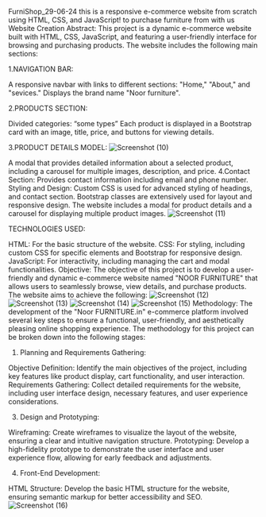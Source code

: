 FurniShop_29-06-24
this is a responsive e-commerce website from scratch using HTML, CSS, and JavaScript! to purchase furniture from with us
Website Creation
Abstract:
This project is a dynamic e-commerce website built with HTML, CSS, JavaScript, and
 featuring a user-friendly interface for browsing and purchasing products. The
website includes the following main sections:

1.NAVIGATION BAR:

A responsive navbar with links to different sections: "Home," "About," and "sevices."
Displays the brand name "Noor furniture".

2.PRODUCTS SECTION:

Divided categories: “some types”
Each product is displayed in a Bootstrap card with an image, title, price, and buttons
for viewing details.

3.PRODUCT DETAILS MODEL:
![Screenshot (10)](https://github.com/user-attachments/assets/04da1f8c-1ec5-46ea-8054-bc7002f66214)


A modal that provides detailed information about a selected product, including a
carousel for multiple images, description, and price.
4.Contact Section:
Provides contact information including email and phone number.
Styling and Design:
Custom CSS is used for advanced styling of headings, and contact section.
Bootstrap classes are extensively used for layout and responsive design.
The website includes a modal for product details and a carousel for displaying multiple
product images. 
![Screenshot (11)](https://github.com/user-attachments/assets/4e3dbeb4-2571-416d-8586-8b6047993645)

TECHNOLOGIES USED:

HTML: For the basic structure of the website.
CSS: For styling, including custom CSS for specific elements and Bootstrap for responsive
design.
JavaScript: For interactivity, including managing the cart and modal functionalities.
Objective:
The objective of this project is to develop a user-friendly and dynamic e-commerce website named
"NOOR FURNITURE" that allows users to seamlessly browse, view details, and purchase
products. The website aims to achieve the following:
![Screenshot (12)](https://github.com/user-attachments/assets/3ee10f5e-60c2-428e-a6c4-099cf3c8b8cc)
![Screenshot (13)](https://github.com/user-attachments/assets/1a608890-92db-4c76-b3b8-fa80dcf4a08f)
![Screenshot (14)](https://github.com/user-attachments/assets/a2288d38-400b-4203-800f-2e66a3c0af20)
![Screenshot (15)](https://github.com/user-attachments/assets/180a7793-591a-4886-b022-872a298a3ae5)
Methodology:
The development of the "Noor FURNITURE.in" e-commerce platform involved several key steps to
ensure a functional, user-friendly, and aesthetically pleasing online shopping experience.
The methodology for this project can be broken down into the following stages:

1. Planning and Requirements Gathering:
   
Objective Definition: Identify the main objectives of the project, including key features like
product display, cart functionality, and user interaction.
Requirements Gathering: Collect detailed requirements for the website, including user
interface design, necessary features, and user experience considerations.

3. Design and Prototyping:

Wireframing: Create wireframes to visualize the layout of the website, ensuring a clear and
intuitive navigation structure.
Prototyping: Develop a high-fidelity prototype to demonstrate the user interface and user
experience flow, allowing for early feedback and adjustments.

4. Front-End Development:

HTML Structure: Develop the basic HTML structure for the website, ensuring semantic
markup for better accessibility and SEO.
![Screenshot (16)](https://github.com/user-attachments/assets/52e44228-a439-4280-b579-a2e1401aa424)






